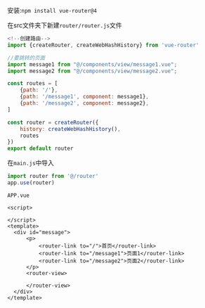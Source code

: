 安装:``npm install vue-router@4``

在src文件夹下新建``router/router.js``文件

```javascript
<!--创建路由-->
import {createRouter, createWebHashHistory} from 'vue-router'

//要跳转的页面
import message1 from "@/components/view/message1.vue";
import message2 from "@/components/view/message2.vue";

const routes = [
    {path: '/'},
    {path: '/message1', component: message1},
    {path: '/message2', component: message2},
]

const router = createRouter({
    history: createWebHashHistory(),
    routes
})
export default router
```



在``main.js``中导入

```javascript
import router from '@/router'
app.use(router)
```



``APP.vue``

```vue
<script>

</script>
<template>
  <div id="message">
      <p>
          <router-link to="/">首页</router-link>
          <router-link to="/message1">页面1</router-link>
          <router-link to="/message2">页面2</router-link>
      </p>
      <router-view>

      </router-view>
  </div>
</template>
```

